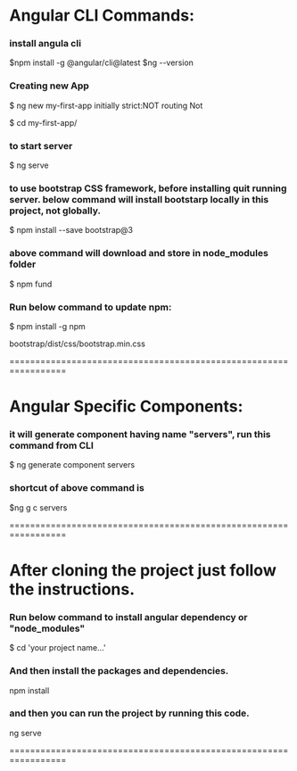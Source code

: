 
# Angular CLI Commands:

### install angula cli
$npm install -g @angular/cli@latest
$ng --version

### Creating new App

$ ng new my-first-app
	initially strict:NOT
	routing Not
 
$ cd my-first-app/

### to start server
$ ng serve

### to use bootstrap CSS framework, before installing quit running server. below command will install bootstarp locally in this project, not globally.

$ npm install --save bootstrap@3
 
### above command will download and store in node_modules folder
 
 $ npm fund
 
### Run below command to update npm:
 $ npm install -g npm
 
 bootstrap/dist/css/bootstrap.min.css
 
 
 
=================================================================

# Angular Specific Components:
 
### it will generate component having name "servers", run this command from CLI
 $ ng generate component servers
 
### shortcut of above command is
 $ng g c servers
 
 
=================================================================
#  After cloning the project just follow the instructions.

### Run below command to install angular dependency or "node_modules"

$ cd 'your project name...'

### And then install the packages and dependencies.
npm install

### and then you can run the project by running this code.
ng serve
 
 
=================================================================

 
 
 
 
 
 
 
 
 
 
 
 
 

